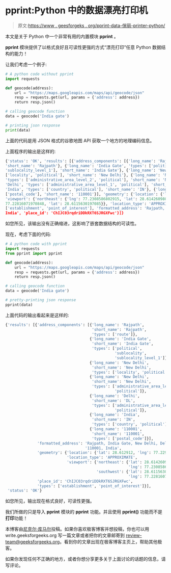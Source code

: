 # pprint:Python 中的数据漂亮打印机

> 原文:[https://www . geesforgeks . org/pprint-data-俏丽-printer-python/](https://www.geeksforgeeks.org/pprint-data-pretty-printer-python/)

本文是关于 Python 中一个非常有用的内置模块 **pprint** 。

**pprint** 模块提供了以格式良好且可读性更强的方式“漂亮打印”任意 Python 数据结构的能力！

让我们考虑一个例子:

```py
# A python code without pprint
import requests

def geocode(address):
    url = "https://maps.googleapis.com/maps/api/geocode/json"
    resp = requests.get(url, params = {'address': address})
    return resp.json()

# calling geocode function
data = geocode('India gate')

# printing json response
print(data)
```

上面的代码是用 JSON 格式的谷歌地图 API 获取一个地方的地理编码信息。

上面程序的输出是这样的:

```py
{'status': 'OK', 'results': [{'address_components': [{'long_name': 'Rajpath', 'types': ['route'], 
'short_name': 'Rajpath'}, {'long_name': 'India Gate', 'types': ['political', 'sublocality', 
'sublocality_level_1'], 'short_name': 'India Gate'}, {'long_name': 'New Delhi', 'types': 
['locality', 'political'], 'short_name': 'New Delhi'}, {'long_name': 'New Delhi', 
'types': ['administrative_area_level_2', 'political'], 'short_name': 'New Delhi'}, {'long_name': 
'Delhi', 'types': ['administrative_area_level_1', 'political'], 'short_name': 'DL'}, {'long_name': 
'India', 'types': ['country', 'political'], 'short_name': 'IN'}, {'long_name': '110001', 'types': 
['postal_code'], 'short_name': '110001'}], 'geometry': {'location': {'lng': 77.2295097, 'lat': 28.612912}, 
'viewport': {'northeast': {'lng': 77.2308586802915, 'lat': 28.6142609802915}, 'southwest': {'lng': 
77.22816071970848, 'lat': 28.6115630197085}}, 'location_type': 'APPROXIMATE'}, 'types': 
['establishment', 'point_of_interest'], 'formatted_address': 'Rajpath, India Gate, New Delhi, Delhi 110001, 
India', 'place_id': 'ChIJC03rqdriDDkRXT6SJRGXFwc'}]}
```

如您所见，该输出没有正确缩进，这影响了嵌套数据结构的可读性。

现在，考虑下面的代码:

```py
# A python code with pprint
import requests
from pprint import pprint

def geocode(address):
    url = "https://maps.googleapis.com/maps/api/geocode/json"
    resp = requests.get(url, params = {'address': address})
    return resp.json()

# calling geocode function
data = geocode('India gate')

# pretty-printing json response
pprint(data)
```

上面代码的输出看起来是这样的:

```py
{'results': [{'address_components': [{'long_name': 'Rajpath',
                                      'short_name': 'Rajpath',
                                      'types': ['route']},
                                     {'long_name': 'India Gate',
                                      'short_name': 'India Gate',
                                      'types': ['political',
                                                'sublocality',
                                                'sublocality_level_1']},
                                     {'long_name': 'New Delhi',
                                      'short_name': 'New Delhi',
                                      'types': ['locality', 'political']},
                                     {'long_name': 'New Delhi',
                                      'short_name': 'New Delhi',
                                      'types': ['administrative_area_level_2',
                                                'political']},
                                     {'long_name': 'Delhi',
                                      'short_name': 'DL',
                                      'types': ['administrative_area_level_1',
                                                'political']},
                                     {'long_name': 'India',
                                      'short_name': 'IN',
                                      'types': ['country', 'political']},
                                     {'long_name': '110001',
                                      'short_name': '110001',
                                      'types': ['postal_code']}],
              'formatted_address': 'Rajpath, India Gate, New Delhi, Delhi '
                                   '110001, India',
              'geometry': {'location': {'lat': 28.612912, 'lng': 77.2295097},
                           'location_type': 'APPROXIMATE',
                           'viewport': {'northeast': {'lat': 28.6142609802915,
                                                      'lng': 77.2308586802915},
                                        'southwest': {'lat': 28.6115630197085,
                                                      'lng': 77.22816071970848}}},
              'place_id': 'ChIJC03rqdriDDkRXT6SJRGXFwc',
              'types': ['establishment', 'point_of_interest']}],
 'status': 'OK'} 
```

如您所见，输出现在格式良好，可读性更强。

我们所做的只是导入 **pprint** 模块的 **pprint** 功能。并且使用 **pprint()** 功能而不是**打印**功能！

本博客由[尼克尔·库马尔](https://www.facebook.com/nikhilksingh97)投稿。如果你喜欢极客博客并想投稿，你也可以用 write.geeksforgeeks.org 写一篇文章或者把你的文章邮寄到 review-team@geeksforgeeks.org。看到你的文章出现在极客博客主页上，帮助其他极客。

如果你发现任何不正确的地方，或者你想分享更多关于上面讨论的话题的信息，请写评论。